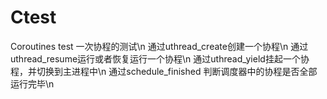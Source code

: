 # Ctest
Coroutines test
一次协程的测试\n
通过uthread_create创建一个协程\n
通过uthread_resume运行或者恢复运行一个协程\n
通过uthread_yield挂起一个协程，并切换到主进程中\n
通过schedule_finished 判断调度器中的协程是否全部运行完毕\n
